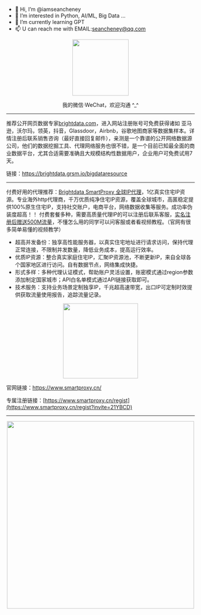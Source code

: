 - 👋 Hi, I’m @iamseancheney
- 👀 I’m interested in Python, AI/ML, Big Data ...
- 🌱 I’m currently learning GPT
- 📫 U can reach me with EMAIL:seancheney@qq.com

<div align=center>
    <a href="https://item.jd.com/13255935.html">
        <img src="https://tva1.sinaimg.cn/large/008vxvgGly1h8obmj8oc6j308w08w3z2.jpg" width="150px">
    </a>
</div>
<div align=center>
    <p>我的微信·WeChat，欢迎沟通 ^_^</p>
</div>

***

推荐公开网页数据专家<a href="https://brightdata.grsm.io/bigdataresource">brightdata.com</a>，进入网站注册账号可免费获得诸如 亚马逊，沃尔玛，领英，抖音，Glassdoor，Airbnb，谷歌地图商家等数据集样本。详情注册后联系销售咨询（最好直接回复邮件），亲测是一个靠谱的公开网络数据源公司，他们的数据挖掘工具、代理网络服务也很不错，是一个目前已知最全面的商业数据平台，尤其合适需要准确且大规模结构性数据用户，企业用户可免费试用7天。

链接：https://brightdata.grsm.io/bigdataresource

***


付费好用的代理推荐：[Brightdata SmartProxy 全球IP代理](https://www.smartproxy.cn/regist?invite=21YBCD)，1亿真实住宅IP资源。专业海外http代理商，千万优质纯净住宅IP资源，覆盖全球城市，高匿稳定提供100%原生住宅IP，支持社交账户，电商平台，网络数据收集等服务。成功率伪装度超高！！
付费套餐多种，需要高质量代理IP的可以注册后联系客服，[实名注册后赠送500M流量](https://www.smartproxy.cn/regist?invite=21YBCD)，不懂怎么用的同学可以问客服或者看视频教程。（官网有很多简单易懂的视频教学）

- 超高并发备份：独享高性能服务器，以真实住宅地址进行请求访问，保持代理正常连接，不限制并发数量，降低业务成本，提高运行效率。
- 优质IP资源：整合真实家庭住宅IP，汇聚IP资源池，不断更新IP，来自全球各个国家地区进行访问。自有数据节点，网络集成快捷。
- 形式多样：多种代理认证模式，帮助账户灵活设置，账密模式通过region参数添加制定国家城市；API白名单模式通过API链接获取即可。
- 技术服务：支持业务场景定制独享IP，千兆超高速带宽，出口IP可定制时效提供获取流量使用报告，追踪流量记录。  

<div align=center>
   <img src="https://user-images.githubusercontent.com/29977021/228770306-6c5d0b8a-c381-4be3-b500-e43fc47298b3.png" width="200px">
</div>

官网链接：https://www.smartproxy.cn/

专属注册链接：[https://www.smartproxy.cn/regist](https://www.smartproxy.cn/regist?invite=21YBCD)

***

<div align=center>
    <img src="http://upload-images.jianshu.io/upload_images/7178691-0d965cf51eb5af9e.png?imageMogr2/auto-orient/strip|imageView2/2/w/1240" width="500px">
</div>

<!---
iamseancheney/iamseancheney is a ✨ special ✨ repository because its `README.md` (this file) appears on your GitHub profile.
You can click the Preview link to take a look at your changes.
--->
